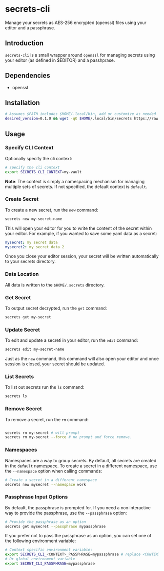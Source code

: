 # secrets-cli

Manage your secrets as AES-256 encrypted (openssl) files using your editor and a passphrase.


## Introduction

`secrets-cli` is a small wrapper around `openssl` for managing secrets using your editor (as defined in $EDITOR) and a passhprase.

## Dependencies

- openssl

## Installation

```bash
# Assumes $PATH includes $HOME/.local/bin, add or customize as needed
desired_version=0.1.0 && wget -qO $HOME/.local/bin/secrets https://raw.githubusercontent.com/surgiie/secrets-cli/refs/tags/v$desired_version/secrets && chmod u+x $HOME/.local/bin/secrets
```

## Usage

### Specify CLI Context

Optionally specify the cli context:

```bash
# specify the cli context
export SECRETS_CLI_CONTEXT=my-vault
```

**Note**: The context is simply a namespacing mechanism for managing multiple sets of secrets. If not specified, the default context is `default`.

### Create Secret
To create a new secret, run the `new` command:

```bash
secrets new my-secret-name
```

This will open your editor for you to write the content of the secret within your editor. For example, if you wanted to save some yaml data as a secret:

```yaml
mysecret: my secret data
mysecret2: my secret data 2
```

Once you close your editor session, your secret will be written automatically to your secrets directory.


### Data Location

All data is written to the `$HOME/.secrets` directory.

### Get Secret

To output secret decrypted, run the `get` command:

```bash
secrets get my-secret
```

### Update Secret

To edit and update a secreti in your editor, run the `edit` command:

```bash
secrets edit my-secret-name
```

Just as the `new` command, this command will also open your editor and once session is closed, your secret should be updated.


### List Secrets
To list out secrets run the `ls` command:

```bash
secrets ls
```

### Remove Secret

To remove a secret, run the `rm` command:

```bash

secrets rm my-secret # will prompt
secrets rm my-secret --force # no prompt and force remove.
```

### Namespaces

Namespaces are a way to group secrets. By default, all secrets are created in the `default` namespace. To create a secret in a different namespace, use the `--namespace` option when calling commands:

```bash
# Create a secret in a different namespace
secrets new mysecret --namespace work
```

### Passphrase Input Options

By default, the passphrase is prompted for. If you need a non interactive way to provide the passphrase, use the `--passphrase` option:

```bash
# Provide the passphrase as an option
secrets get mysecret --passphrase mypassphrase
```

If you prefer not to pass the passphrase as an option, you can set one of the following environment variable:

```bash
# Context specific environment variable:
export SECRETS_CLI_<CONTEXT>_PASSPHRASE=mypassphrase # replace <CONTEXT> with the context name
# Or global environment variable
export SECRET_CLI_PASSPHRASE=mypassphrase
```
